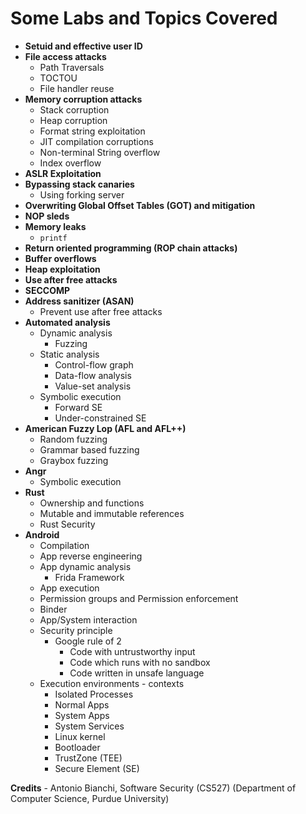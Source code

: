 # Some Labs and Topics Covered

- **Setuid and effective user ID**
- **File access attacks**
  - Path Traversals
  - TOCTOU
  - File handler reuse
- **Memory corruption attacks**
  - Stack corruption
  - Heap corruption
  - Format string exploitation
  - JIT compilation corruptions
  - Non-terminal String overflow
  - Index overflow
- **ASLR Exploitation**
- **Bypassing stack canaries**
  - Using forking server
- **Overwriting Global Offset Tables (GOT) and mitigation**
- **NOP sleds**
- **Memory leaks**
  - `printf`
- **Return oriented programming (ROP chain attacks)**
- **Buffer overflows**
- **Heap exploitation**
- **Use after free attacks**
- **SECCOMP**
- **Address sanitizer (ASAN)**
  - Prevent use after free attacks
- **Automated analysis**
  - Dynamic analysis
    - Fuzzing
  - Static analysis
    - Control-flow graph
    - Data-flow analysis
    - Value-set analysis
  - Symbolic execution
    - Forward SE
    - Under-constrained SE
- **American Fuzzy Lop (AFL and AFL++)**
  - Random fuzzing
  - Grammar based fuzzing
  - Graybox fuzzing
- **Angr**
  - Symbolic execution
- **Rust**
  - Ownership and functions
  - Mutable and immutable references
  - Rust Security
- **Android**
  - Compilation
  - App reverse engineering
  - App dynamic analysis
    - Frida Framework
  - App execution
  - Permission groups and Permission enforcement
  - Binder
  - App/System interaction
  - Security principle
    - Google rule of 2
      - Code with untrustworthy input
      - Code which runs with no sandbox
      - Code written in unsafe language
  - Execution environments - contexts
    - Isolated Processes
    - Normal Apps
    - System Apps
    - System Services
    - Linux kernel
    - Bootloader
    - TrustZone (TEE)
    - Secure Element (SE)

**Credits** - Antonio Bianchi, Software Security (CS527) (Department of Computer Science, Purdue University)
